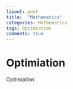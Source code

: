 ```yaml
---
layout: post
title:  "Mathematics"
categories: Mathematics
tags: Optimiation
comments: true
---
```


# Optimiation 

Optimiation
